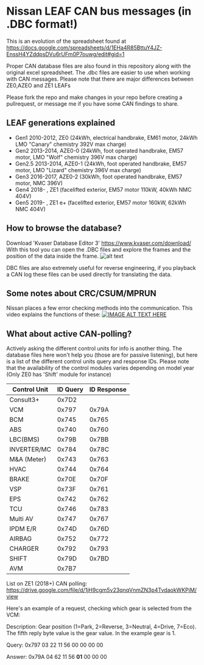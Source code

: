 # Nissan LEAF CAN bus messages (in .DBC format!)

This is an evolution of the spreadsheet found at https://docs.google.com/spreadsheets/d/1EHa4R85BttuY4JZ-EnssH4YZddpsDVu6rUFm0P7ouwg/edit#gid=1

Proper CAN database files are also found in this repository along with the original excel spreadsheet. The .dbc files are easier to use when working with CAN messages. Please note that there are major differences between ZE0,AZEO and ZE1 LEAFs

Please fork the repo and make changes in your repo before creating a pullrequest, or message me if you have some CAN findings to share.

## LEAF generations explained
- Gen1 2010-2012, ZE0 (24kWh, electrical handbrake, EM61 motor, 24kWh LMO "Canary" chemistry 392V max charge)
- Gen2 2013-2014, AZE0-0 (24kWh, foot operated handbrake, EM57 motor, LMO "Wolf" chemistry 396V max charge)
- Gen2.5 2013-2014, AZE0-1 (24kWh, foot operated handbrake, EM57 motor,  LMO "Lizard" chemistry 396V max charge)
- Gen3 2016-2017, AZE0-2 (30kWh, foot operated handbrake, EM57 motor, NMC 396V)
- Gen4 2018- , ZE1 (facelifted exterior, EM57 motor 110kW, 40kWh NMC 404V)
- Gen5 2019- , ZE1 e+ (facelifted exterior, EM57 motor 160kW, 62kWh NMC 404V)

## How to browse the database?

Download 'Kvaser Database Editor 3' https://www.kvaser.com/download/
With this tool you can open the .DBC files and explore the frames and the position of the data inside the frame.
![alt text](https://github.com/dalathegreat/leaf_can_bus_messages/blob/master/DatabaseEditor.PNG)

DBC files are also extremely useful for reverse engineering, if you playback a CAN log these files can be used directly for translating the data.

## Some notes about CRC/CSUM/MPRUN

Nissan places a few error checking methods into the communication. This video explains the functions of these:
[![IMAGE ALT TEXT HERE](https://img.youtube.com/vi/oENNNfy5GSM/0.jpg)](https://www.youtube.com/watch?v=oENNNfy5GSM)

## What about active CAN-polling?

Actively asking the different control units for info is another thing. The database files here won't help you (those are for passive listening), but here is a list of the different control units query and response IDs. Please note that the availability of the control modules varies depending on model year (Only ZE0 has 'Shift' module for instance)

| Control Unit  |    ID Query   |  ID Response  |
| ------------- | ------------- | ------------- |
|   Consult3+   |     0x7D2     |               |
|      VCM      |     0x797     |     0x79A     |
|      BCM      |     0x745     |     0x765     |
|      ABS      |     0x740     |     0x760     |
|   LBC(BMS)    |     0x79B     |     0x7BB     |
|  INVERTER/MC  |     0x784     |     0x78C     |
|  M&A (Meter)  |     0x743     |     0x763     |
|     HVAC      |     0x744     |     0x764     |
|     BRAKE     |     0x70E     |     0x70F     |
|      VSP      |     0x73F     |     0x761     |
|      EPS      |     0x742     |     0x762     |
|      TCU      |     0x746     |     0x783     |
|   Multi AV    |     0x747     |     0x767     |
|   IPDM E/R    |     0x74D     |     0x76D     |
|    AIRBAG     |     0x752     |     0x772     |
|    CHARGER    |     0x792     |     0x793     |
|     SHIFT     |     0x79D     |     0x7BD     |
|      AVM      |     0x7B7     |               |

List on ZE1 (2018+) CAN polling: https://drive.google.com/file/d/1jH9cgm5v23qnqVnmZN3p4TvdaokWKPjM/view

Here's an example of a request, checking which gear is selected from the VCM:

Description: Gear position (1=Park, 2=Reverse, 3=Neutral, 4=Drive, 7=Eco). The fifth reply byte value is
the gear value. In the example gear is 1.

Query: 0x797 03 22 11 56 00 00 00 00

Answer: 0x79A 04 62 11 56 **01** 00 00 00
